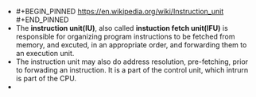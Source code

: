 - #+BEGIN_PINNED
  https://en.wikipedia.org/wiki/Instruction_unit
  #+END_PINNED
- The **instruction unit(IU)**, also called **instuction fetch unit(IFU)** is responsible for organizing program instructions to be fetched from memory, and excuted, in an appropriate order, and forwarding them to an execution unit.
- The instruction unit may also do address resolution, pre-fetching, prior to forwading an instruction. It is a part of the control unit, which intrurn is part of the CPU.
-